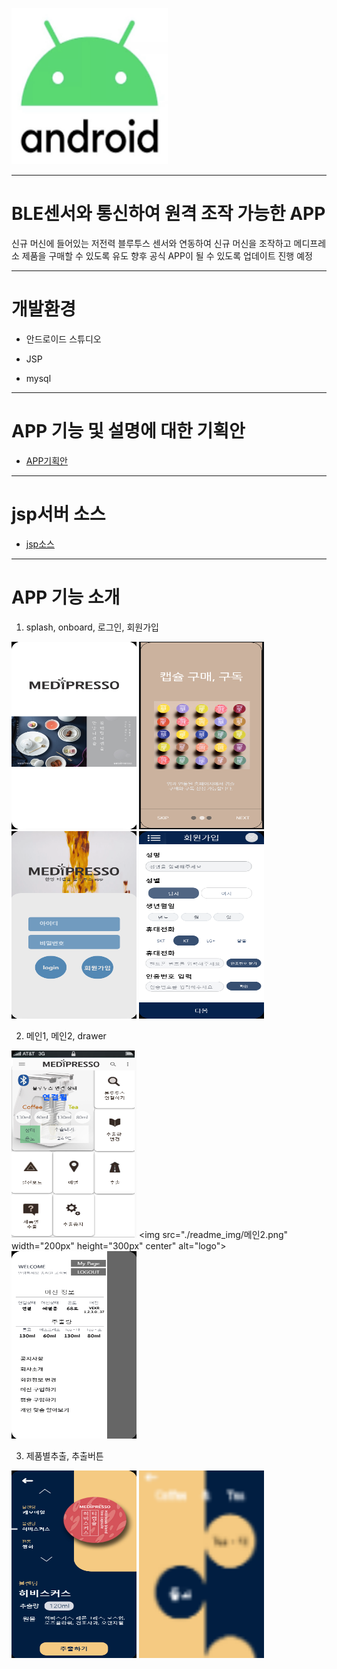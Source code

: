 <img src="./readme_img/android_logo.png" width="250px" height="250px" alt="logo"></img><br/>

***

# BLE센서와 통신하여 원격 조작 가능한 APP

 신규 머신에 들어있는 저전력 블루투스 센서와 연동하여 신규 머신을 조작하고 메디프레소 제품을 구매할 수 있도록 유도 향후 공식 APP이 될 수 있도록 업데이트 진행 예정

***

# 개발환경 
 * 안드로이드 스튜디오 
 
 * JSP
 
 * mysql

***

# APP 기능 및 설명에 대한 기획안

 * [APP기획안](https://github.com/2jooho/public_medi_BLE/blob/master/medipresso_app_plan.pdf)

***

# jsp서버 소스

 * [jsp소스](https://github.com/2jooho/public_medi_BLE/tree/server)

***
# APP 기능 소개

1. splash, onboard, 로그인, 회원가입   

<img src="./readme_img/스플레쉬.png" width="200px" height="300px"  alt="logo"></img>
<img src="./readme_img/온보더2.png" width="200px" height="300px"  alt="logo"></img>
<img src="./readme_img/로그인.png" width="200px" height="300px"  alt="logo"></img>
<img src="./readme_img/회원가입.png" width="200px" height="300px"  alt="logo"></img><br/>

2. 메인1, 메인2, drawer   

<img src="./readme_img/메인1.png" width="200px" height="300px"  alt="logo"></img>
<img src="./readme_img/메인2.png" width="200px" height="300px" center" alt="logo"></img>
<img src="./readme_img/드로어.png" width="200px" height="300px"  alt="logo"></img><br/>

3. 제품별추출, 추출버튼   

<img src="./readme_img/제품별.png" width="200px" height="300px"  alt="logo"></img>
<img src="./readme_img/추출.png" width="200px" height="300px" alt="logo"></img><br/>

